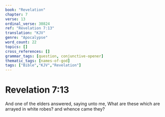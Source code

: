 ```yaml
---
book: "Revelation"
chapter: 7
verse: 13
ordinal_verse: 30824
ref: "Revelation 7:13"
translation: "KJV"
genre: "Apocalypse"
word_count: 22
topics: []
cross_references: []
grammar_tags: [question, conjunctive-opener]
thematic_tags: [names-of-god]
tags: ["Bible","KJV","Revelation"]
---
```


# Revelation 7:13

And one of the elders answered, saying unto me, What are these which are arrayed in white robes? and whence came they?
